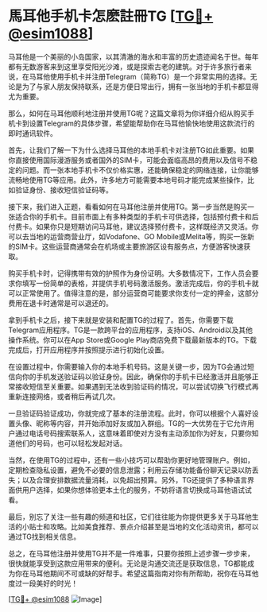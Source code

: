 # 馬耳他手机卡怎麽註冊TG [[TG💪+ @esim1088](https://t.me/s/esim1088)]

马耳他是一个美丽的小岛国家，以其清澈的海水和丰富的历史遗迹闻名于世。每年都有无数游客来到这里享受阳光沙滩，或是探索古老的建筑。对于许多旅行者来说，在马耳他使用手机卡并注册Telegram（简称TG）是一个非常实用的选择。无论是为了与家人朋友保持联系，还是方便日常出行，拥有一张当地的手机卡都显得尤为重要。

那么，如何在马耳他顺利地注册并使用TG呢？这篇文章将为你详细介绍从购买手机卡到设置Telegram的具体步骤，希望能帮助你在马耳他愉快地使用这款流行的即时通讯软件。

首先，让我们了解一下为什么选择马耳他的本地手机卡对注册TG如此重要。如果你直接使用国际漫游服务或者国外的SIM卡，可能会面临高昂的费用以及信号不稳定的问题。而一张本地手机卡不仅价格实惠，还能确保稳定的网络连接，让你能够流畅地使用TG等应用。此外，许多地方可能需要本地号码才能完成某些操作，比如验证身份、接收短信验证码等。

接下来，我们进入正题，看看如何在马耳他注册并使用TG。第一步当然是购买一张适合你的手机卡。目前市面上有多种类型的手机卡可供选择，包括预付费卡和后付费卡。如果你只是短期访问马耳他，建议选择预付费卡，这样既经济又灵活。你可以去当地的运营商营业厅，如Vodafone、GO Mobile或Melita等，购买一张新的SIM卡。这些运营商通常会在机场或主要旅游区设有服务点，方便游客快速获取。

购买手机卡时，记得携带有效的护照作为身份证明。大多数情况下，工作人员会要求你填写一份简单的表格，并提供手机号码激活服务。激活完成后，你的手机卡就可以正常使用了。值得注意的是，部分运营商可能要求你支付一定的押金，这部分费用在退卡时通常是可以退还的。

拿到手机卡之后，接下来就是安装和配置TG的过程了。首先，你需要下载Telegram应用程序。TG是一款跨平台的应用程序，支持iOS、Android以及其他操作系统。你可以在App Store或Google Play商店免费下载最新版本的TG。下载完成后，打开应用程序并按照提示进行初始化设置。

在设置过程中，你需要输入你的本地手机号码。这是关键一步，因为TG会通过短信向你的手机发送验证码以验证身份。因此，确保你的手机卡已经激活并且能够正常接收短信至关重要。如果遇到无法收到验证码的情况，可以尝试切换飞行模式再重新连接网络，或者稍后再试几次。

一旦验证码验证成功，你就完成了基本的注册流程。此时，你可以根据个人喜好设置头像、昵称等内容，并开始添加好友或加入群组。TG的一大优势在于它允许用户通过电话号码搜索联系人，这意味着即使对方没有主动添加你为好友，只要你知道他们的号码，也可以轻松发起对话。

当然，在使用TG的过程中，还有一些小技巧可以帮助你更好地管理账户。例如，定期检查隐私设置，避免不必要的信息泄露；利用云存储功能备份聊天记录以防丢失；以及合理安排数据流量消耗，以免超出预算。另外，TG还提供了多种语言界面供用户选择，如果你想体验更本土化的服务，不妨将语言切换成马耳他语试试看。

最后，别忘了关注一些有趣的频道和社区，它们往往能为你提供更多关于马耳他生活的小贴士和攻略。比如美食推荐、景点介绍甚至是当地的文化活动资讯，都可以通过TG找到相关信息。

总之，在马耳他注册并使用TG并不是一件难事，只要你按照上述步骤一步步来，很快就能享受到这款应用带来的便利。无论是沟通交流还是获取信息，TG都能成为你在马耳他期间不可或缺的好帮手。希望这篇指南对你有所帮助，祝你在马耳他度过一段美好的时光！ 

[[TG💪+ @esim1088](https://t.me/s/esim1088) ![Image](https://i.postimg.cc/4NQfJmqS/Snipaste-2025-05-13-00-14-12.png)]